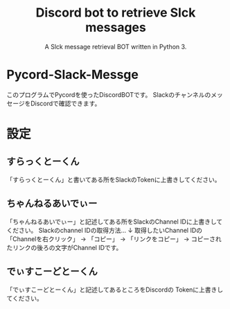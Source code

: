 <h1 align="center">Discord bot to retrieve Slck messages</h1>
<p align="center">A Slck message retrieval BOT written in Python 3.</p>


# Pycord-Slack-Messge

このプログラムでPycordを使ったDiscordBOTです。
SlackのチャンネルのメッセージをDiscordで確認できます。



# 設定

## すらっくとーくん

「すらっくとーくん」と書いてある所をSlackのTokenに上書きしてください。


## ちゃんねるあいでぃー


「ちゃんねるあいでぃー」と記述してある所をSlackのChannel IDに上書きしてください。
Slackのchannel IDの取得方法...
↓
取得したいChannel IDの「Channelを右クリック」 → 「コピー」 → 「リンクをコピー」 → コピーされたリンクの後ろの文字がChannel IDです。


## でぃすこーどとーくん

「でぃすこーどとーくん」と記述してあるところをDiscordの Tokenに上書きしてください。